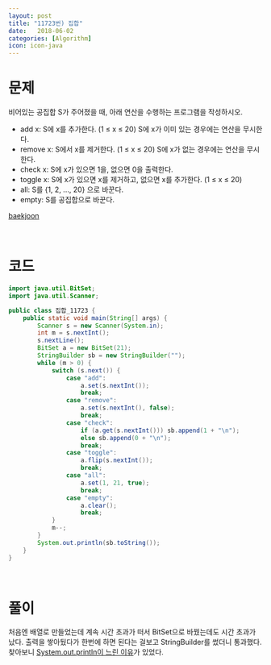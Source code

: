 ```yaml
---
layout: post
title: "11723번) 집합"
date:   2018-06-02
categories: [Algorithm]
icon: icon-java
---
```


# 문제
비어있는 공집합 S가 주어졌을 때, 아래 연산을 수행하는 프로그램을 작성하시오.

* add x: S에 x를 추가한다. (1 ≤ x ≤ 20) S에 x가 이미 있는 경우에는 연산을 무시한다.
* remove x: S에서 x를 제거한다. (1 ≤ x ≤ 20) S에 x가 없는 경우에는 연산을 무시한다.
* check x: S에 x가 있으면 1을, 없으면 0을 출력한다.
* toggle x: S에 x가 있으면 x를 제거하고, 없으면 x를 추가한다. (1 ≤ x ≤ 20)
* all: S를 {1, 2, ..., 20} 으로 바꾼다.
* empty: S를 공집합으로 바꾼다. 

[baekjoon](https://www.acmicpc.net/problem/11723)

<br>

# 코드
```java
import java.util.BitSet;
import java.util.Scanner;

public class 집합_11723 {
    public static void main(String[] args) {
        Scanner s = new Scanner(System.in);
        int m = s.nextInt();
        s.nextLine();
        BitSet a = new BitSet(21);
        StringBuilder sb = new StringBuilder("");
        while (m > 0) {
            switch (s.next()) {
                case "add":
                    a.set(s.nextInt());
                    break;
                case "remove":
                    a.set(s.nextInt(), false);
                    break;
                case "check":
                    if (a.get(s.nextInt())) sb.append(1 + "\n");
                    else sb.append(0 + "\n");
                    break;
                case "toggle":
                    a.flip(s.nextInt());
                    break;
                case "all":
                    a.set(1, 21, true);
                    break;
                case "empty":
                    a.clear();
                    break;
            }
            m--;
        }
        System.out.println(sb.toString());
    }
}
```

<br>

# 풀이
처음엔 배열로 만들었는데 계속 시간 초과가 떠서 BitSet으로 바꿨는데도 시간 초과가 났다. 출력을 쌓아뒀다가 한번에 하면 된다는 걸보고 StringBuilder를 썼더니 통과했다. 찾아보니 [System.out.println이 느린 이유](http://donggov.tistory.com/53)가 있었다.
